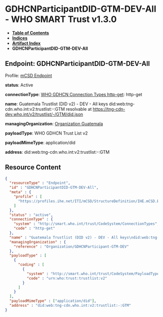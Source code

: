 # GDHCNParticipantDID-GTM-DEV-All - WHO SMART Trust v1.3.0

* [**Table of Contents**](toc.md)
* [**Indices**](indices.md)
* [**Artifact Index**](artifacts.md)
* **GDHCNParticipantDID-GTM-DEV-All**

## Endpoint: GDHCNParticipantDID-GTM-DEV-All

Profile: [mCSD Endpoint](https://profiles.ihe.net/ITI/mCSD/4.0.0/StructureDefinition-IHE.mCSD.Endpoint.html)

**status**: Active

**connectionType**: [WHO GDHCN Connection Types http-get](CodeSystem-ConnectionTypes.md#ConnectionTypes-http-get): http-get

**name**: Guatemala Trustlist (DID v2) - DEV - All keys did:web:tng-cdn.who.int:v2:trustlist:-:GTM resolvable at https://tng-cdn-dev.who.int/v2/trustlist/-/GTM/did.json

**managingOrganization**: [Organization Guatemala](Organization-GDHCNParticipant-GTM-DEV.md)

**payloadType**: WHO GDHCN Trust List v2

**payloadMimeType**: application/did

**address**: did:web:tng-cdn.who.int:v2:trustlist:-:GTM



## Resource Content

```json
{
  "resourceType" : "Endpoint",
  "id" : "GDHCNParticipantDID-GTM-DEV-All",
  "meta" : {
    "profile" : [
      "https://profiles.ihe.net/ITI/mCSD/StructureDefinition/IHE.mCSD.Endpoint"
    ]
  },
  "status" : "active",
  "connectionType" : {
    "system" : "http://smart.who.int/trust/CodeSystem/ConnectionTypes",
    "code" : "http-get"
  },
  "name" : "Guatemala Trustlist (DID v2) - DEV - All keys\ndid:web:tng-cdn.who.int:v2:trustlist:-:GTM\nresolvable at https://tng-cdn-dev.who.int/v2/trustlist/-/GTM/did.json",
  "managingOrganization" : {
    "reference" : "Organization/GDHCNParticipant-GTM-DEV"
  },
  "payloadType" : [
    {
      "coding" : [
        {
          "system" : "http://smart.who.int/trust/CodeSystem/PayloadTypes",
          "code" : "urn:who:trust:trustlist:v2"
        }
      ]
    }
  ],
  "payloadMimeType" : ["application/did"],
  "address" : "did:web:tng-cdn.who.int:v2:trustlist:-:GTM"
}

```
